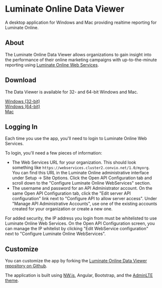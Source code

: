 Luminate Online Data Viewer
===========================

A desktop application for Windows and Mac providing realtime reporting for Luminate Online.

About
--------

The Luminate Online Data Viewer allows organizations to gain insight into the performance of 
their online marketing campaigns with up-to-the-minute reporting using 
[Luminate Online Web Services](http://open.convio.com/webservices/).

Download
--------

The Data Viewer is available for 32- and 64-bit Windows and Mac.

[Windows (32-bit)](https://github.com/convio/luminate-online-data-viewer/raw/master/download/win32.zip)  
[Windows (64-bit)](https://github.com/convio/luminate-online-data-viewer/raw/master/download/win64.zip)  
[Mac](https://github.com/convio/luminate-online-data-viewer/raw/master/download/osx64.zip)

Logging In
----------

Each time you use the app, you'll need to login to Luminate Online Web Services.

To login, you'll need a few pieces of information:

* The Web Services URL for your organization. This should look something like `https://webservices.cluster2.convio.net/1.0/myorg`. You can find this URL in the Luminate Online administrative interface under Setup -> Site Options. Click the Open API Configuration tab and scroll down to the "Configure Luminate Online WebServices" section.
* The username and password for an API Administrator account. On the same Open API Configuration tab, click the "Edit server API configuration" link next to "Configure API to allow server access". Under "Manage API Administrative Accounts", use one of the existing accounts created for your organization or create a new one.

For added security, the IP address you login from must be whitelisted to use Luminate Online Web Services. On the Open API Configuration screen, you can manage the IP whitelist by clicking "Edit WebService configuration" next to "Configure Luminate Online WebServices".

Customize
---------

You can customize the app by forking the [Luminate Online Data Viewer repository on Github](https://github.com/convio/luminate-online-data-viewer).

The application is built using [NW.js](http://nwjs.io/), Angular, Bootstrap, and the [AdminLTE theme](https://github.com/almasaeed2010/AdminLTE).